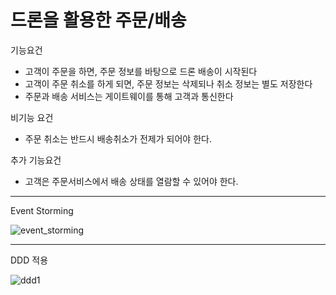 # 드론을 활용한 주문/배송
기능요건
- 고객이 주문을 하면, 주문 정보를 바탕으로 드론 배송이 시작된다
- 고객이 주문 취소를 하게 되면, 주문 정보는 삭제되나 취소 정보는 별도 저장한다
- 주문과 배송 서비스는 게이트웨이를 통해 고객과 통신한다
 
비기능 요건
- 주문 취소는 반드시 배송취소가 전제가 되어야 한다.

추가 기능요건
- 고객은 주문서비스에서 배송 상태를 열람할 수 있어야 한다.


---------------------------
Event Storming

![event_storming](https://user-images.githubusercontent.com/68858009/106541068-94966d80-6544-11eb-9ba7-5077b4fd39d9.png)

---------------------------
DDD 적용

![ddd1](https://user-images.githubusercontent.com/68858009/106553608-0b3f6500-655d-11eb-915a-80ca868a852d.png)
